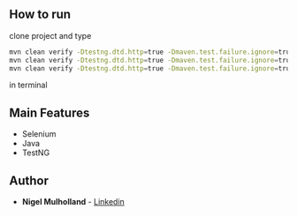 ## How to run

clone project and type
```bash
mvn clean verify -Dtestng.dtd.http=true -Dmaven.test.failure.ignore=true -Dbrowser=chrome
mvn clean verify -Dtestng.dtd.http=true -Dmaven.test.failure.ignore=true -Dbrowser=firefox
mvn clean verify -Dtestng.dtd.http=true -Dmaven.test.failure.ignore=true -Dbrowser=edge
```
in terminal

## Main Features
* Selenium
* Java
* TestNG

## Author
* **Nigel Mulholland** - [Linkedin](https://www.linkedin.com/in/nigel-mulholland/) 
